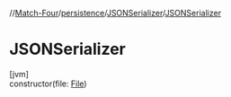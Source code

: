 //[Match-Four](../../../index.md)/[persistence](../index.md)/[JSONSerializer](index.md)/[JSONSerializer](-j-s-o-n-serializer.md)

# JSONSerializer

[jvm]\
constructor(file: [File](https://docs.oracle.com/javase/8/docs/api/java/io/File.html))
